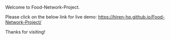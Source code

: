 
Welcome to Food-Network-Project.

Please click on the below link for live demo: https://hiren-hp.github.io/Food-Network-Project/

Thanks for visiting!
